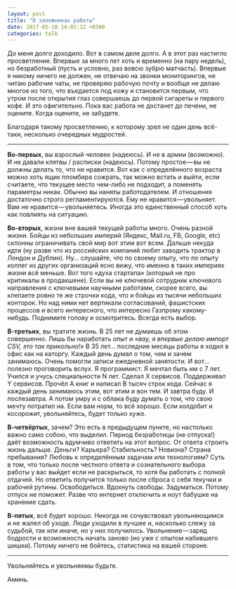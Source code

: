 ```yaml
---
layout: post
title: "О заложниках работы"
date: 2017-05-10 14:01:12 +0300
categories: talk
---
```

До меня долго доходило. Вот в самом деле долго. А в этот раз настигло просветление. Впервые за много лет хоть и временно (на пару недель), но безработный (пусть и условно, раз вовсю зубрю матчасть). Впервые я никому ничего не должен, не отвечаю на звонки мониторингов, не читаю рабочие чаты, не проверяю рабочую почту и вообще не делаю многое из того, что въедается под кожу и становится первым, что утром после открытия глаз совершаешь до первой сигареты и первого кофе.
И это офигительно. Пока вас работа не достанет до печени, не оцените. Когда оцените, не забудете.

Благодаря такому просветлению, к которому зрел не один день всё-таки, несколько очередных мудростей.

---

**Во-первых**, вы взрослый человек (надеюсь). И не в армии (возможно). И не давали клятвы / расписки (надеюсь). Потому простое — вы не должны делать то, что не нравится. Вот как с определённого возраста можно хоть ящик пломбира сожрать, так можно встать и выйти, если считаете, что текущее место чем-либо не подходит, а поменять параметры никак. Обычно вы наняты работодателем. И отношения достаточно строго регламентируются. Ему не нравится — увольняет. Вам не нравится — увольняетесь. Иногда это единственный способ хоть как повлиять на ситуацию.

**Во-вторых**, жизни вне вашей текущей работы много. Очень разной жизни. Бойцы из небольших империй (Яндекс, Mail.ru, FB, Google, etc) склонны ограничивать свой мир вот этим вот всем. Дальше некуда идти (ну разве что из российских компаний любят заводить трактор в Лондон и Дублин). Ну… слушайте, что по своему опыту, что по опыту коллег из других организаций ясно вижу, что именно в таких империях жизни всё меньше. Вот того «духа стартапа» (который не про критикалы в продакшене). Если вы не ключевой сотрудник ключевого направления с ключевыми научными работами, скорее всего, вы клепаете ровно те же строчки кода, что и бойцы из тысячи небольших конторок. Но над ними нет вертикали согласований, фашистских процессов и всего интересного, что интересно Газпрому какому-нибудь. Поднимите голову и осмотритесь. Всегда есть выбор.

**В-третьих**, вы тратите жизнь. В 25 лет не думаешь об этом совершенно. Лишь бы наработать опыт и *«вау, я впервые делаю импорт CSV, это так прикольно!»* В 35 лет… последние месяцы работы я ходил в офис как на каторгу. Каждый день думал о том, чем и зачем занимаюсь. Очень помогли записи ежедневной занятости. И вот… полезно проговорить вслух. Я программист. Я мечтал быть им с 7 лет. Учился и учусь специальности N лет. Сделал X сервисов. Поддерживал Y сервисов. Прочёл A книг и написал B тысяч строк кода. Сейчас я каждый день занимаюсь этим, вот этим и вон тем. И завтра буду. И послезавтра. А потом умру и с облака буду думать о том, что свою мечту потратил на. Если вам норм, то всё хорошо. Если колдобит и косорожит, увольняйтесь, будет только хуже.

**В-четвёртых**, зачем? Это есть в предыдущем пункте, но настолько важно само собою, что выделил. Период безработицы (не отпуска!) даёт возможность вдумчиво ответить на этот вопрос. От ответа строить жизнь дальше. Деньги? Карьера? Стабильность? Новизна? Страна пребывания? Любовь к определённым задачам или технологиям? Суть в том, что только после честного ответа и сознательного выбора работы у вас выйдет если не раскрыться, то хотя бы работать с полной отдачей. Но ответить получится только после сброса с себя текучки и рабочей рутины. Освободиться. Вдохнуть свободы. Задуматься. Потому отпуск не поможет. Разве что интернет отключить и ноут бабушке на хранение сдать.

**В-пятых**, всё будет хорошо. Никогда не сочувствовал увольняющимся и не жалел об уходе. Люди уходили в лучшее и, насколько слежу за судьбой, так или иначе, но у них получилось. Увольнение — заряд бодрости и возможность начать заново (но уже с опытом набившего шишки). Потому ничего не бойтесь, статистика на вашей стороне.

---

Увольняйтесь и увольняемы будьте.

Аминь.
